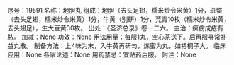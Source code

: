 序号：19591
名称：地胆丸
组成：地胆（去头足翅，糯米炒令米黄）1分，斑螫（去头足翅，糯米炒令米黄）1分，牛黄（别研）1分，芫青10枚（糯米炒令米黄，去头翅足），生大豆黄30枚。
出处：《圣济总录》卷一二六。
主治：瘰疬成疮有脓。
加减：None
功效：None
用法用量：每服1丸，空心茶送下。后再服寻常补益丸散。
制备方法：上4味为末，入牛黄再研匀，炼蜜为丸，如梧桐子大。
临床应用：None
各家论述：None
用药禁忌：宜贴药后服。
附注：None
